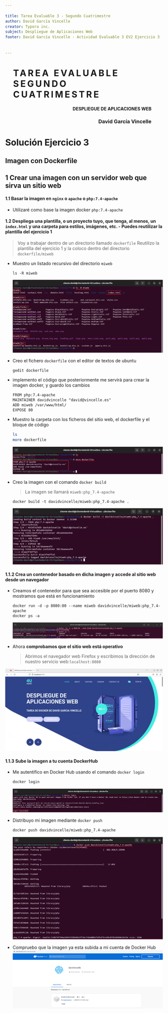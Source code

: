 ```yaml
---

title: Tarea Evaluable 3 - Segundo Cuatrimestre
author: David García Vincelle
creator: Typora inc.
subject: Despliegue de Aplicaciones Web
footer: David García Vincelle - Actividad Evaluable 3 EV2 Ejercicio 3


---
```


<h1 style='padding-left: 5%;padding-right: 5%;letter-spacing: 5px;font-size: 200%;'>
TAREA EVALUABLE<br>SEGUNDO CUATRIMESTRE
<h4 style='text-align: right;padding-right: 7.2%'> DESPLIEGUE DE APLICACIONES WEB</h4></h1>
<h3 style='text-align: right;padding-right: 7.2%'> David García Vincelle</h3> 


# Solución Ejercicio 3
## Imagen con Dockerfile

## 1 Crear una imagen con un servidor web que sirva un sitio web

#### 1.1 Basar la imagen en `nginx` o `apache` o `php:7.4-apache`

- Utilizaré como base la imagen docker `php:7.4-apache`

#### 1.2  Despliega una plantilla, o un proyecto tuyo, que tenga, al menos, un `index.html` y una carpeta para estilos, imágenes, etc. - Puedes reutilizar la plantilla del ejercicio 1

> Voy a trabajar dentro de un directorio llamado `dockerfile`
> Reutilizo la plantilla del ejercicio 1 y la coloco dentro del directorio `dockerfile/miweb`

- Muestro un listado recursivo del directorio `miweb`

  ```
  ls -R miweb
  ```

  ![](images/miweb.png)

- Creo el fichero `dockerfile` con el editor de textos de ubuntu

  ```
  gedit dockerfile 
  ```

- implemento el código que posteriormente me servirá para crear la imagen docker, y guardo los cambios

  ```
  FROM php:7.4-apache
  MAINTAINER davidvincelle "david@vincelle.es"
  ADD miweb /var/www/html/
  EXPOSE 80
  ```

- Muestro la carpeta con los ficheros del sitio web, el dockerfile y el bloque de código

  ```bash
  ls
  more dockerfile
  ```
  ![](images/dockerfile.png)
  
- Creo la imagen con el comando `docker build`

  > La imagen se llamará `miweb:php_7.4-apache`
  
  ```
  docker build -t davidvincelle/miweb:php_7.4-apache .
  ```
  ![](images/build.png)

#### 1.1.2 Crea un contenedor basado en dicha imagen y accede al sitio web desde un navegador

- Creamos el contenedor para que sea accesible por el puerto 8080 y mostramos que está en funcionamiento

  ```
  docker run -d -p 8080:80 --name miweb davidvincelle/miweb:php_7.4-apache
  docker ps -a
  ```
  ![](images/runmiweb.png)
  
- Ahora **comprobamos que el sitio web está operativo** 

  > Abrimos el navegador web Firefox y escribimos la dirección de nuestro servicio web:`localhost:8080`

![](images/localhost8080.png)



#### 1.1.3 Sube la imagen a tu cuenta DockerHub

- Me autentifico en Docker Hub usando el comando `docker login`

  ```dockerfile
  docker login
  ```
  ![](images/logindocker.png)

- Distribuyo mi imagen mediante `docker push`

  ```dockerfile
  docker push davidvincelle/miweb:php_7.4-apache
  ```
  ![](images/push.png)

- Compruebo que la imagen ya esta subida a mi cuenta de Docker Hub
 ![](images/mirepositorio.png)
